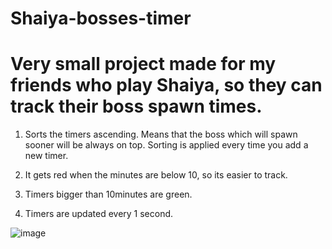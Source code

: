 # Shaiya-bosses-timer


# Very small project made for my friends who play Shaiya, so they can track their boss spawn times.


1. Sorts the timers ascending. Means that the boss which will spawn sooner will be always on top. Sorting is applied every time you add a new timer.

2. It gets red when the minutes are below 10, so its easier to track.
3. Timers bigger than 10minutes are green.
4. Timers are updated every 1 second.

![image](https://github.com/kumchovylcho/Shaiya-bosses-timer/assets/111090547/d165fdee-648c-4a5b-a84e-234dc4972d5e)
